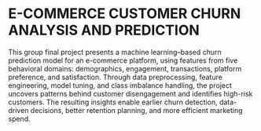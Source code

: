 # E-COMMERCE CUSTOMER CHURN ANALYSIS AND PREDICTION
This group final project presents a machine learning–based churn prediction model for an e-commerce platform, using features from five behavioral domains: demographics, engagement, transactions, platform preference, and satisfaction. Through data preprocessing, feature engineering, model tuning, and class imbalance handling, the project uncovers patterns behind customer disengagement and identifies high-risk customers. The resulting insights enable earlier churn detection, data-driven decisions, better retention planning, and more efficient marketing spend.

